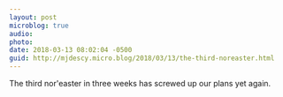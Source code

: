 ```yaml
---
layout: post
microblog: true
audio: 
photo: 
date: 2018-03-13 08:02:04 -0500
guid: http://mjdescy.micro.blog/2018/03/13/the-third-noreaster.html
---
```

The third nor'easter in three weeks has screwed up our plans yet again.
